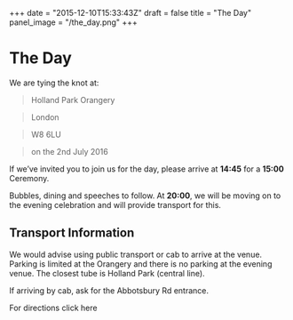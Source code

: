 +++
date = "2015-12-10T15:33:43Z"
draft = false
title = "The Day"
panel_image = "/the_day.png"
+++

The Day
===============

We are tying the knot at:

> Holland Park Orangery

> London

> W8 6LU

> on the 2nd July 2016

If we’ve invited you to join us for the day, please arrive at __14:45__ for a __15:00__ Ceremony.

Bubbles, dining and speeches to follow. At __20:00__, we will be moving on to the evening celebration and will provide transport for this.


Transport Information
---------------------
We would advise using public transport or cab to arrive at the venue. Parking is limited at the Orangery and there is no parking at the evening venue.  The closest tube is Holland Park (central line).

If arriving by cab, ask for the Abbotsbury Rd entrance.

For directions click here

